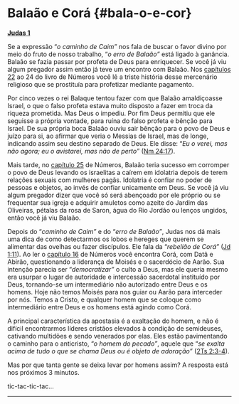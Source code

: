 # Balaão e Corá {#bala-o-e-cor}

[**Judas 1**](http://bibliaonline.com.br/acf/jd/1)

Se a expressão “_o caminho de Caim”_ nos fala de buscar o favor divino por meio do fruto de nosso trabalho, “_o erro de Balaão”_ está ligado à ganância. Balaão se fazia passar por profeta de Deus para enriquecer. Se você já viu algum pregador assim então já teve um encontro com Balaão. Nos [capítulos 22](http://bibliaonline.com.br/acf/nm/22) ao 24 do livro de Números você lê a triste história desse mercenário religioso que se prostituía para profetizar mediante pagamento.

Por cinco vezes o rei Balaque tentou fazer com que Balaão amaldiçoasse Israel, o que o falso profeta estava muito disposto a fazer em troca da riqueza prometida. Mas Deus o impediu. Por fim Deus permitiu que ele seguisse a própria vontade, para ruína do falso profeta e bênção para Israel. De sua própria boca Balaão ouviu sair bênção para o povo de Deus e juízo para si, ao afirmar que veria o Messias de Israel, mas de longe, indicando assim seu destino separado de Deus. Ele disse: “_Eu o verei, mas não agora; eu o avistarei, mas não de perto”_ ([Nm 24:17](http://bibliaonline.com.br/acf/nm/24/17)).

Mais tarde, no [capítulo 25](http://bibliaonline.com.br/acf/nm/25) de Números, Balaão teria sucesso em corromper o povo de Deus levando os israelitas a caírem em idolatria depois de terem relações sexuais com mulheres pagãs. Idolatria é confiar no poder de pessoas e objetos, ao invés de confiar unicamente em Deus. Se você já viu algum pregador dizer que você só será abençoado por ele próprio ou se frequentar sua igreja e adquirir amuletos como azeite do Jardim das Oliveiras, pétalas da rosa de Saron, água do Rio Jordão ou lenços ungidos, então você já viu Balaão.

Depois do “_caminho de Caim”_ e do “_erro de Balaão”_, Judas nos dá mais uma dica de como detectarmos os lobos e hereges que querem se alimentar das ovelhas ou fazer discípulos. Ele fala da “_rebelião de Corá”_ ([Jd 1:11](http://bibliaonline.com.br/acf/jd/1/11)). Ao ler o [capítulo 16](http://bibliaonline.com.br/acf/nm/16) de Números você encontra Corá, com Datã e Abirão, questionando a liderança de Moisés e o sacerdócio de Aarão. Sua intenção parecia ser “_democratizar”_ o culto a Deus, mas ele queria mesmo era usurpar o lugar de autoridade e intercessão sacerdotal instituído por Deus, tornando-se um intermediário não autorizado entre Deus e os homens. Hoje não temos Moisés para nos guiar ou Aarão para interceder por nós. Temos a Cristo, e qualquer homem que se coloque como intermediário entre Deus e os homens está agindo como Corá.

A principal característica da apostasia é a exaltação do homem, e não é difícil encontrarmos líderes cristãos elevados à condição de semideuses, cativando multidões e sendo venerados por elas. Eles estão pavimentando o caminho para o anticristo, “_o homem do pecado”_, aquele que “_se exalta acima de tudo o que se chama Deus ou é objeto de adoração”_ ([2Ts 2:3-4](http://bibliaonline.com.br/acf/2ts/2/3-4)).

Mas por que tanta gente se deixa levar por homens assim? A resposta está nos próximos 3 minutos.

tic-tac-tic-tac...

*****